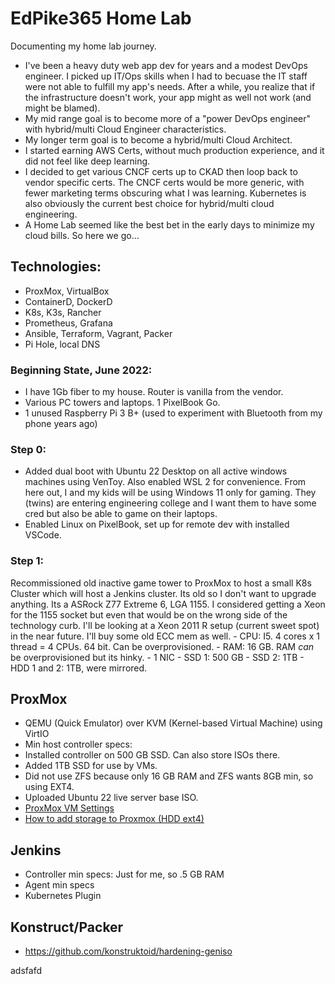 # EdPike365 Home Lab

Documenting my home lab journey.

- I've been a heavy duty web app dev for years and a modest DevOps engineer. I picked up IT/Ops skills when I had to becuase the IT staff were not able to fulfill my app's needs. After a while, you realize that if the infrastructure doesn't work, your app might as well not work (and might be blamed).
- My mid range goal is to become more of a "power DevOps engineer" with hybrid/multi Cloud Engineer characteristics.
- My longer term goal is to become a hybrid/multi Cloud Architect.
- I started earning AWS Certs, without much production experience, and it did not feel like deep learning. 
- I decided to get various CNCF certs up to CKAD then loop back to vendor specific certs. The CNCF certs would be more generic, with fewer marketing terms obscuring what I was learning. Kubernetes is also obviously the current best choice for hybrid/multi cloud engineering.
- A Home Lab seemed like the best bet in the early days to minimize my cloud bills. So here we go...

## Technologies: 

- ProxMox, VirtualBox
- ContainerD, DockerD
- K8s, K3s, Rancher
- Prometheus, Grafana
- Ansible, Terraform, Vagrant, Packer
- Pi Hole, local DNS

### Beginning State, June 2022:

- I have 1Gb fiber to my house. Router is vanilla from the vendor.
- Various PC towers and laptops. 1 PixelBook Go.
- 1 unused Raspberry Pi 3 B+ (used to experiment with Bluetooth from my phone years ago)

### Step 0: 

- Added dual boot with Ubuntu 22 Desktop on all active windows machines using VenToy. Also enabled WSL 2 for convenience. From here out, I and my kids will be using Windows 11 only for gaming. They (twins) are entering engineering college and I want them to have some cred but also be able to game on their laptops.
- Enabled Linux on PixelBook, set up for remote dev with installed VSCode.

### Step 1: 

Recommissioned old inactive game tower to ProxMox to host a small K8s Cluster which will host a Jenkins cluster. Its old so I don't want to upgrade anything. Its a ASRock Z77 Extreme 6, LGA 1155. I considered getting a Xeon for the 1155 socket but even that would be on the wrong side of the technology curb. I'll be looking at a Xeon 2011 R setup (current sweet spot) in the near future. I'll buy some old ECC mem as well.
    - CPU: I5. 4 cores x 1 thread = 4 CPUs. 64 bit. Can be overprovisioned.
    - RAM: 16 GB. RAM *can* be overprovisioned but its hinky.
    - 1 NIC
    - SSD 1: 500 GB
    - SSD 2: 1TB
    - HDD 1 and 2: 1TB, were mirrored.

## ProxMox

- QEMU (Quick Emulator) over KVM (Kernel-based Virtual Machine) using VirtIO
- Min host controller specs:
- Installed controller on 500 GB SSD. Can also store ISOs there.
- Added 1TB SSD for use by VMs.
- Did not use ZFS because only 16 GB RAM and ZFS wants 8GB min, so using EXT4. 
- Uploaded Ubuntu 22 live server base ISO.
- [ProxMox VM Settings](https://pve.proxmox.com/wiki/Qemu/KVM_Virtual_Machines#qm_virtual_machines_settings)
- [How to add storage to Proxmox (HDD ext4)](https://nubcakes.net/index.php/2019/03/05/how-to-add-storage-to-proxmox/)


## Jenkins

- Controller min specs: Just for me, so .5 GB RAM
- Agent min specs
- Kubernetes Plugin

## Konstruct/Packer

- https://github.com/konstruktoid/hardening-geniso

adsfafd
